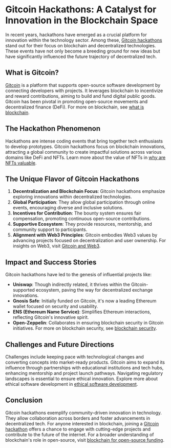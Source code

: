 # Gitcoin Hackathons: A Catalyst for Innovation in the Blockchain Space

In recent years, hackathons have emerged as a crucial platform for innovation within the technology sector. Among these, [Gitcoin hackathons](https://gitcoin.co/hackathons) stand out for their focus on blockchain and decentralized technologies. These events have not only become a breeding ground for new ideas but have significantly influenced the future trajectory of decentralized tech.

## What is Gitcoin?

[Gitcoin](https://gitcoin.co/) is a platform that supports open-source software development by connecting developers with projects. It leverages blockchain to incentivize and reward contributions, aiming to build and fund digital public goods. Gitcoin has been pivotal in promoting open-source movements and decentralized finance (DeFi). For more on blockchain, see [what is blockchain](https://www.license-token.com/wiki/what-is-blockchain).

## The Hackathon Phenomenon

Hackathons are intense coding events that bring together tech enthusiasts to develop prototypes. Gitcoin hackathons focus on blockchain innovations, attracting a global community to create impactful solutions across various domains like DeFi and NFTs. Learn more about the value of NFTs in [why are NFTs valuable](https://www.license-token.com/wiki/why-are-nf-ts-valuable).

## The Unique Flavor of Gitcoin Hackathons

1. **Decentralization and Blockchain Focus**: Gitcoin hackathons emphasize exploring innovations within decentralized technologies.
2. **Global Participation**: They allow global participation through online events, encouraging diverse and inclusive solutions.
3. **Incentives for Contribution**: The bounty system ensures fair compensation, promoting continuous open-source contributions.
4. **Supportive Ecosystem**: They provide resources, mentorship, and community support to participants.
5. **Alignment with Web3 Principles**: Gitcoin embodies Web3 values by advancing projects focused on decentralization and user ownership. For insights on Web3, visit [Gitcoin and Web3](https://www.license-token.com/wiki/gitcoin-and-web3).

## Impact and Success Stories

Gitcoin hackathons have led to the genesis of influential projects like:

- **Uniswap**: Though indirectly related, it thrives within the Gitcoin-supported ecosystem, paving the way for decentralized exchange innovations.
- **Gnosis Safe**: Initially funded on Gitcoin, it's now a leading Ethereum wallet focused on security and usability.
- **ENS (Ethereum Name Service)**: Simplifies Ethereum interactions, reflecting Gitcoin's innovative spirit.
- **Open-Zeppelin**: Collaborates in ensuring blockchain security in Gitcoin initiatives. For more on blockchain security, see [blockchain security](https://www.license-token.com/wiki/blockchain-security).

## Challenges and Future Directions

Challenges include keeping pace with technological changes and converting concepts into market-ready products. Gitcoin aims to expand its influence through partnerships with educational institutions and tech hubs, enhancing mentorship and project launch pathways. Navigating regulatory landscapes is essential to ensure ethical innovation. Explore more about ethical software development in [ethical software development](https://www.license-token.com/wiki/ethical-software-development).

## Conclusion

Gitcoin hackathons exemplify community-driven innovation in technology. They allow collaboration across borders and foster advancements in decentralized tech. For anyone interested in blockchain, joining a [Gitcoin hackathon](https://gitcoin.co/hackathons) offers a chance to engage with cutting-edge projects and contribute to the future of the internet. For a broader understanding of blockchain's role in open-source, visit [blockchain for open-source funding](https://www.license-token.com/wiki/blockchain-for-open-source-funding).